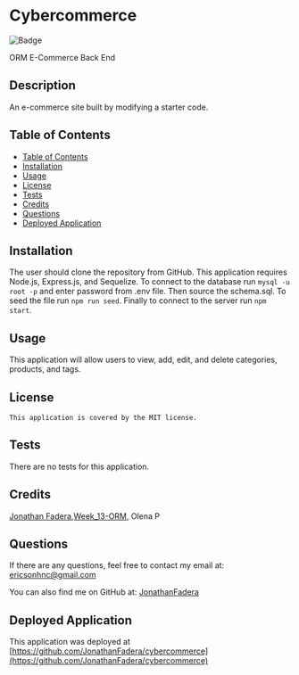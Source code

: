 # Cybercommerce

![Badge](https://img.shields.io/badge/License-MIT-blue.svg)

ORM E-Commerce Back End

## Description 
An e-commerce site built by modifying a starter code.

## Table of Contents 
  - [Table of Contents](#table-of-contents)
  - [Installation](#installation)
  - [Usage](#usage)
  - [License](#license)
  - [Tests](#tests)
  - [Credits](#credits)
  - [Questions](#questions)
  - [Deployed Application](#deployed-application)

## Installation
The user should clone the repository from GitHub. This application requires Node.js, Express.js, and Sequelize. To connect to the database run `mysql -u root -p` and enter password from .env file. Then source the schema.sql. To seed the file run `npm run seed`. Finally to connect to the server run `npm start`.

## Usage
This application will allow users to view, add, edit, and delete categories, products, and tags.

## License
    This application is covered by the MIT license.

## Tests
There are no tests for this application. 

## Credits
[Jonathan Fadera](https://github.com/JonathanFadera),[Week_13-ORM](https://ucb.bootcampcontent.com/UCB-Coding-Bootcamp/UCB-VIRT-FSF-PT-01-2023-U-LOLC/-/tree/main/Week_13_ORM), Olena P

## Questions
If there are any questions, feel free to contact my email at: ericsonhnc@gmail.com

You can also find me on GitHub at: [JonathanFadera](https://www.github.com/JonathanFadera)

## Deployed Application
This application was deployed at [https://github.com/JonathanFadera/cybercommerce](https://github.com/JonathanFadera/cybercommerce)
